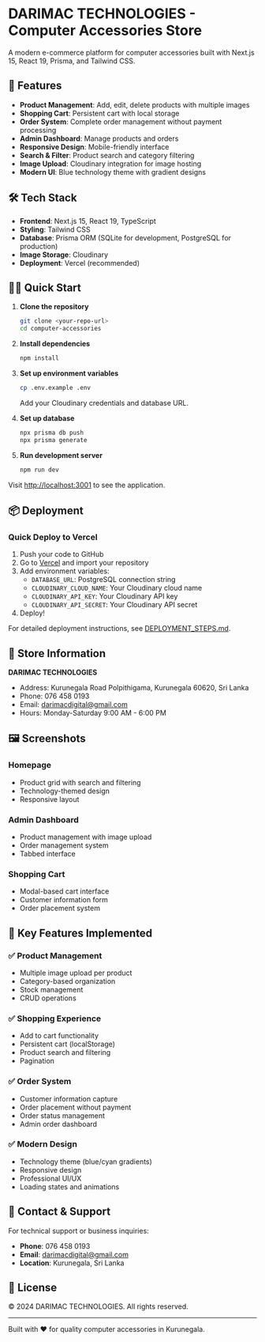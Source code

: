 # DARIMAC TECHNOLOGIES - Computer Accessories Store

A modern e-commerce platform for computer accessories built with Next.js 15, React 19, Prisma, and Tailwind CSS.

## 🚀 Features

- **Product Management**: Add, edit, delete products with multiple images
- **Shopping Cart**: Persistent cart with local storage
- **Order System**: Complete order management without payment processing
- **Admin Dashboard**: Manage products and orders
- **Responsive Design**: Mobile-friendly interface
- **Search & Filter**: Product search and category filtering
- **Image Upload**: Cloudinary integration for image hosting
- **Modern UI**: Blue technology theme with gradient designs

## 🛠 Tech Stack

- **Frontend**: Next.js 15, React 19, TypeScript
- **Styling**: Tailwind CSS
- **Database**: Prisma ORM (SQLite for development, PostgreSQL for production)
- **Image Storage**: Cloudinary
- **Deployment**: Vercel (recommended)

## 🏃‍♂️ Quick Start

1. **Clone the repository**
   ```bash
   git clone <your-repo-url>
   cd computer-accessories
   ```

2. **Install dependencies**
   ```bash
   npm install
   ```

3. **Set up environment variables**
   ```bash
   cp .env.example .env
   ```
   Add your Cloudinary credentials and database URL.

4. **Set up database**
   ```bash
   npx prisma db push
   npx prisma generate
   ```

5. **Run development server**
   ```bash
   npm run dev
   ```

Visit [http://localhost:3001](http://localhost:3001) to see the application.

## 📦 Deployment

### Quick Deploy to Vercel

1. Push your code to GitHub
2. Go to [Vercel](https://vercel.com) and import your repository
3. Add environment variables:
   - `DATABASE_URL`: PostgreSQL connection string
   - `CLOUDINARY_CLOUD_NAME`: Your Cloudinary cloud name
   - `CLOUDINARY_API_KEY`: Your Cloudinary API key
   - `CLOUDINARY_API_SECRET`: Your Cloudinary API secret
4. Deploy!

For detailed deployment instructions, see [DEPLOYMENT_STEPS.md](./DEPLOYMENT_STEPS.md).

## 🏪 Store Information

**DARIMAC TECHNOLOGIES**
- Address: Kurunegala Road Polpithigama, Kurunegala 60620, Sri Lanka
- Phone: 076 458 0193
- Email: darimacdigital@gmail.com
- Hours: Monday-Saturday 9:00 AM - 6:00 PM

## 🖼 Screenshots

### Homepage
- Product grid with search and filtering
- Technology-themed design
- Responsive layout

### Admin Dashboard
- Product management with image upload
- Order management system
- Tabbed interface

### Shopping Cart
- Modal-based cart interface
- Customer information form
- Order placement system

## 🎯 Key Features Implemented

### ✅ Product Management
- Multiple image upload per product
- Category-based organization
- Stock management
- CRUD operations

### ✅ Shopping Experience
- Add to cart functionality
- Persistent cart (localStorage)
- Product search and filtering
- Pagination

### ✅ Order System
- Customer information capture
- Order placement without payment
- Order status management
- Admin order dashboard

### ✅ Modern Design
- Technology theme (blue/cyan gradients)
- Responsive design
- Professional UI/UX
- Loading states and animations

## 📱 Contact & Support

For technical support or business inquiries:
- **Phone**: 076 458 0193
- **Email**: darimacdigital@gmail.com
- **Location**: Kurunegala, Sri Lanka

## 📄 License

© 2024 DARIMAC TECHNOLOGIES. All rights reserved.

---

Built with ❤️ for quality computer accessories in Kurunegala.